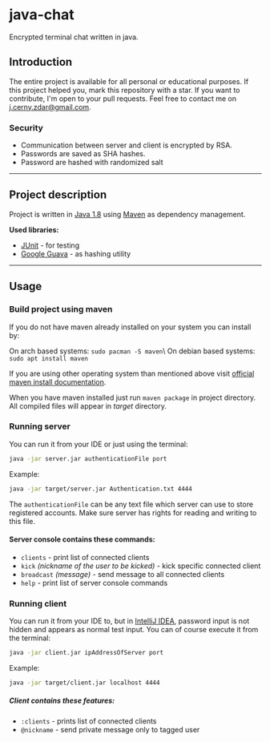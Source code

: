 # java-chat
Encrypted terminal chat written in java.

## Introduction
The entire project is available for all personal or educational purposes. If this 
project helped you, mark this repository with a star. If you want to contribute, 
I'm open to your pull requests. Feel free to contact me on j.cerny.zdar@gmail.com.


### Security
- Communication between server and client is encrypted by RSA.
- Passwords are saved as SHA hashes.
- Password are hashed with randomized salt

---

## Project description
Project is written in [Java 1.8](https://www.java.com/) using 
[Maven](https://maven.apache.org/) as dependency management.

**Used libraries:**
- [JUnit](https://junit.org/j) - for testing
- [Google Guava](https://guava.dev/) - as hashing utility

---

## Usage

### Build project using maven
If you do not have maven already installed on your system you can install by:

On arch based systems: `sudo pacman -S maven`\\
On debian based systems: `sudo apt install maven`

If you are using other operating system than mentioned above visit 
[official maven install documentation](http://maven.apache.org/install.html).

When you have maven installed just run `maven package` in project directory. 
All compiled files will appear in _target_ directory.

### Running server
You can run it from your IDE or just using the terminal:
```bash
java -jar server.jar authenticationFile port
```

Example:
```bash
java -jar target/server.jar Authentication.txt 4444
```

The `authenticationFile` can be any text file which server can use to store registered
accounts. Make sure server has rights for reading and writing to this file.

#### Server console contains these commands:
- `clients` - print list of connected clients
- `kick` _(nickname of the user to be kicked)_ - kick specific connected client
- `broadcast` _(message)_ - send message to all connected clients
- `help` - print list of server console commands

### Running client
You can run it from your IDE to, but in [IntelliJ IDEA](https://www.jetbrains.com/idea/),
password input is not hidden and appears as normal test input. You can of course execute 
it from the terminal:

```bash
java -jar client.jar ipAddressOfServer port
```

Example:

```bash
java -jar target/client.jar localhost 4444
```

##### Client contains these features:
- `:clients` - prints list of connected clients
- `@nickname` - send private message only to tagged user


